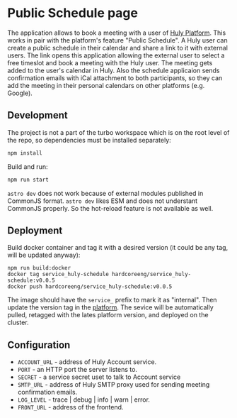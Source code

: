 # Public Schedule page

The application allows to book a meeting with a user of [Huly Platform](./https://github.com/hcengineering/platform). This works in pair with the platform's feature "Public Schedule". A Huly user can create a public schedule in their calendar and share a link to it with external users. The link opens this application allowing the external user to select a free timeslot and book a meeting with the Huly user. The meeting gets added to the user's calendar in Huly. Also the schedule applicaion sends confirmation emails with iCal attachment to both participants, so they can add the meeting in their personal calendars on other platforms (e.g. Google).

## Development

The project is not a part of the turbo workspace which is on the root level of the repo, so dependencies must be installed separately:

```bash
npm install
```

Build and run:

```bash
npm run start
```

`astro dev` does not work because of external modules published in CommonJS format. `astro dev` likes ESM and does not understant CommonJS properly. So the hot-reload feature is not available as well.

## Deployment

Build docker container and tag it with a desired version (it could be any tag, will be updated anyway):

```
npm run build:docker
docker tag service_huly-schedule hardcoreeng/service_huly-schedule:v0.0.5
docker push hardcoreeng/service_huly-schedule:v0.0.5
```

The image should have the `service_` prefix to mark it as "internal". Then update the version tag in the [platform](https://github.com/hcengineering/platform/tree/develop/pods/external/services.d). The sevice will be automatically pulled, retagged with the lates platform version, and deployed on the cluster.

## Configuration

- `ACCOUNT_URL` - address of Huly Account service.
- `PORT` - an HTTP port the server listens to.
- `SECRET` - a service secret uset to talk to Account service
- `SMTP_URL` - address of Huly SMTP proxy used for sending meeting confirmation emails.
- `LOG_LEVEL` - trace | debug | info | warn | error.
- `FRONT_URL` - address of the frontend.
